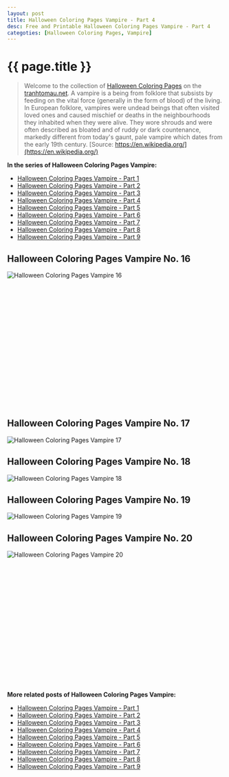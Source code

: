 ```yaml
---
layout: post
title: Halloween Coloring Pages Vampire - Part 4
desc: Free and Printable Halloween Coloring Pages Vampire - Part 4
categoties: [Halloween Coloring Pages, Vampire]
---
```

{{ page.title }}
================
> Welcome to the collection of [Halloween Coloring Pages](http://tranhtomau.net/) on the [tranhtomau.net](http://tranhtomau.net/). A vampire is a being from folklore that subsists by feeding on the vital force (generally in the form of blood) of the living. In European folklore, vampires were undead beings that often visited loved ones and caused mischief or deaths in the neighbourhoods they inhabited when they were alive. They wore shrouds and were often described as bloated and of ruddy or dark countenance, markedly different from today's gaunt, pale vampire which dates from the early 19th century. [Source: https://en.wikipedia.org/](https://en.wikipedia.org/)

**In the series of Halloween Coloring Pages Vampire:**

* [Halloween Coloring Pages Vampire - Part 1](http://tranhtomau.net/2018/08/17/Halloween-Coloring-Pages-Vampire-part-1.html)
* [Halloween Coloring Pages Vampire - Part 2](http://tranhtomau.net/2018/08/17/Halloween-Coloring-Pages-Vampire-part-2.html)
* [Halloween Coloring Pages Vampire - Part 3](http://tranhtomau.net/2018/08/17/Halloween-Coloring-Pages-Vampire-part-3.html)
* [Halloween Coloring Pages Vampire - Part 4](http://tranhtomau.net/2018/08/17/Halloween-Coloring-Pages-Vampire-part-4.html)
* [Halloween Coloring Pages Vampire - Part 5](http://tranhtomau.net/2018/08/17/Halloween-Coloring-Pages-Vampire-part-5.html)
* [Halloween Coloring Pages Vampire - Part 6](http://tranhtomau.net/2018/08/17/Halloween-Coloring-Pages-Vampire-part-6.html)
* [Halloween Coloring Pages Vampire - Part 7](http://tranhtomau.net/2018/08/17/Halloween-Coloring-Pages-Vampire-part-7.html)
* [Halloween Coloring Pages Vampire - Part 8](http://tranhtomau.net/2018/08/17/Halloween-Coloring-Pages-Vampire-part-8.html)
* [Halloween Coloring Pages Vampire - Part 9](http://tranhtomau.net/2018/08/17/Halloween-Coloring-Pages-Vampire-part-9.html)

## Halloween Coloring Pages Vampire No. 16
![Halloween Coloring Pages Vampire 16](http://tranhtomau.net/img2/Halloween-Coloring-Pages-Vampire%20(16).jpg "Halloween Coloring Pages Vampire 16")

<script async src="//pagead2.googlesyndication.com/pagead/js/adsbygoogle.js"></script><!-- Texxtonly --><ins class="adsbygoogle" style="display:inline-block;width:336px;height:280px" data-ad-client="ca-pub-6753140515841889" data-ad-slot="3207852233"></ins><script>(adsbygoogle = window.adsbygoogle || []).push({}); </script>

## Halloween Coloring Pages Vampire No. 17
![Halloween Coloring Pages Vampire 17](http://tranhtomau.net/img2/Halloween-Coloring-Pages-Vampire%20(17).jpg "Halloween Coloring Pages Vampire 17")

## Halloween Coloring Pages Vampire No. 18
![Halloween Coloring Pages Vampire 18](http://tranhtomau.net/img2/Halloween-Coloring-Pages-Vampire%20(18).jpg "Halloween Coloring Pages Vampire 18")

## Halloween Coloring Pages Vampire No. 19
![Halloween Coloring Pages Vampire 19](http://tranhtomau.net/img2/Halloween-Coloring-Pages-Vampire%20(19).jpg "Halloween Coloring Pages Vampire 19")

## Halloween Coloring Pages Vampire No. 20
![Halloween Coloring Pages Vampire 20](http://tranhtomau.net/img2/Halloween-Coloring-Pages-Vampire%20(20).jpg "Halloween Coloring Pages Vampire 20")

<script async src="//pagead2.googlesyndication.com/pagead/js/adsbygoogle.js"></script><!-- Texxtonly --><ins class="adsbygoogle" style="display:inline-block;width:336px;height:280px" data-ad-client="ca-pub-6753140515841889" data-ad-slot="3207852233"></ins><script>(adsbygoogle = window.adsbygoogle || []).push({}); </script>

**More related posts of Halloween Coloring Pages Vampire:**

* [Halloween Coloring Pages Vampire - Part 1](http://tranhtomau.net/2018/08/17/Halloween-Coloring-Pages-Vampire-part-1.html)
* [Halloween Coloring Pages Vampire - Part 2](http://tranhtomau.net/2018/08/17/Halloween-Coloring-Pages-Vampire-part-2.html)
* [Halloween Coloring Pages Vampire - Part 3](http://tranhtomau.net/2018/08/17/Halloween-Coloring-Pages-Vampire-part-3.html)
* [Halloween Coloring Pages Vampire - Part 4](http://tranhtomau.net/2018/08/17/Halloween-Coloring-Pages-Vampire-part-4.html)
* [Halloween Coloring Pages Vampire - Part 5](http://tranhtomau.net/2018/08/17/Halloween-Coloring-Pages-Vampire-part-5.html)
* [Halloween Coloring Pages Vampire - Part 6](http://tranhtomau.net/2018/08/17/Halloween-Coloring-Pages-Vampire-part-6.html)
* [Halloween Coloring Pages Vampire - Part 7](http://tranhtomau.net/2018/08/17/Halloween-Coloring-Pages-Vampire-part-7.html)
* [Halloween Coloring Pages Vampire - Part 8](http://tranhtomau.net/2018/08/17/Halloween-Coloring-Pages-Vampire-part-8.html)
* [Halloween Coloring Pages Vampire - Part 9](http://tranhtomau.net/2018/08/17/Halloween-Coloring-Pages-Vampire-part-9.html)

